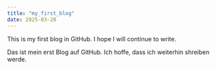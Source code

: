```yaml
---
title: "my_first_blog"
date: 2025-03-20
---
```


This is my first blog in GitHub. I hope I will continue to write.

Das ist mein erst Blog auf GitHub. Ich hoffe, dass ich weiterhin shreiben werde.

